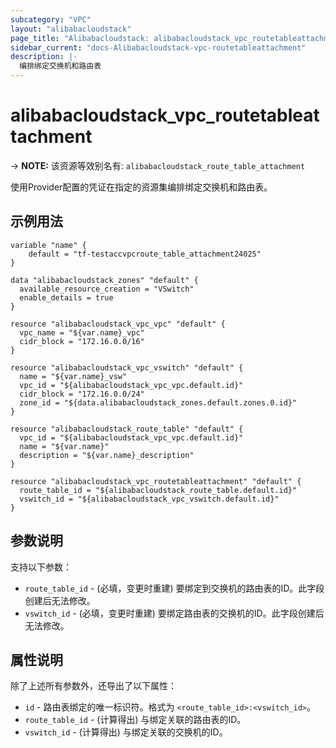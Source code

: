 ```yaml
---
subcategory: "VPC"
layout: "alibabacloudstack"
page_title: "Alibabacloudstack: alibabacloudstack_vpc_routetableattachment"
sidebar_current: "docs-Alibabacloudstack-vpc-routetableattachment"
description: |- 
  编排绑定交换机和路由表
---
```


# alibabacloudstack_vpc_routetableattachment
-> **NOTE:** 该资源等效别名有: `alibabacloudstack_route_table_attachment`

使用Provider配置的凭证在指定的资源集编排绑定交换机和路由表。

## 示例用法

```hcl
variable "name" {
    default = "tf-testaccvpcroute_table_attachment24025"
}

data "alibabacloudstack_zones" "default" {
  available_resource_creation = "VSwitch"
  enable_details = true
}

resource "alibabacloudstack_vpc_vpc" "default" {
  vpc_name = "${var.name}_vpc"
  cidr_block = "172.16.0.0/16"
}

resource "alibabacloudstack_vpc_vswitch" "default" {
  name = "${var.name}_vsw"
  vpc_id = "${alibabacloudstack_vpc_vpc.default.id}"
  cidr_block = "172.16.0.0/24"
  zone_id = "${data.alibabacloudstack_zones.default.zones.0.id}"
}

resource "alibabacloudstack_route_table" "default" {
  vpc_id = "${alibabacloudstack_vpc_vpc.default.id}"
  name = "${var.name}"
  description = "${var.name}_description"
}

resource "alibabacloudstack_vpc_routetableattachment" "default" {
  route_table_id = "${alibabacloudstack_route_table.default.id}"
  vswitch_id = "${alibabacloudstack_vpc_vswitch.default.id}"
}
```

## 参数说明

支持以下参数：

* `route_table_id` - (必填，变更时重建) 要绑定到交换机的路由表的ID。此字段创建后无法修改。
* `vswitch_id` - (必填，变更时重建) 要绑定路由表的交换机的ID。此字段创建后无法修改。

## 属性说明

除了上述所有参数外，还导出了以下属性：

* `id` - 路由表绑定的唯一标识符。格式为 `<route_table_id>:<vswitch_id>`。
* `route_table_id` - (计算得出) 与绑定关联的路由表的ID。
* `vswitch_id` - (计算得出) 与绑定关联的交换机的ID。